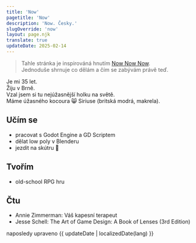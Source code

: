 ```yaml
---
title: 'Now'
pagetitle: 'Now'
description: 'Now. Česky.'
slugOverride: 'now'
layout: page.njk
translate: true
updateDate: 2025-02-14
---
```

> Tahle stránka je inspirováná hnutím [Now Now Now](https://nownownow.com/).  
> Jednoduše shrnuje co dělám a čím se zabývám právě teď.

Je mi 35 let.  
Žiju v Brně.  
Vzal jsem si tu nejúžasnější holku na světě.  
Máme úžasného kocoura 😸 Siriuse (britská modrá, makrela).  

## Učím se

- pracovat s Godot Engine a GD Scriptem  
- dělat low poly v Blenderu  
- jezdit na skútru 🛵  

## Tvořím

- old-school RPG hru  

## Čtu

- Annie Zimmerman: Váš kapesní terapeut  
- Jesse Schell: The Art of Game Design: A Book of Lenses (3rd Edition)


<p class="date-changed">naposledy upraveno {{ updateDate | localizedDate(lang) }}</p>
